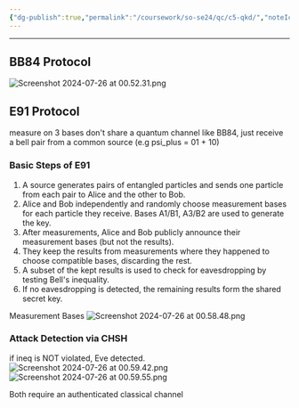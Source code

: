 ```yaml
---
{"dg-publish":true,"permalink":"/coursework/so-se24/qc/c5-qkd/","noteIcon":""}
---
```


---
## BB84 Protocol


![Screenshot 2024-07-26 at 00.52.31.png](/img/user/Attachments/Screenshot%202024-07-26%20at%2000.52.31.png)


## E91 Protocol

measure on 3 bases
don't share a quantum channel like BB84, just receive a bell pair from a common source (e.g psi_plus = 01 + 10)


### Basic Steps of E91

1. A source generates pairs of entangled particles and sends one particle from each pair to Alice and the other to Bob.
2. Alice and Bob independently and randomly choose measurement bases for each particle they receive. Bases A1/B1, A3/B2 are used to generate the key. 
3. After measurements, Alice and Bob publicly announce their measurement bases (but not the results).
4. They keep the results from measurements where they happened to choose compatible bases, discarding the rest.
5. A subset of the kept results is used to check for eavesdropping by testing Bell's inequality.
6. If no eavesdropping is detected, the remaining results form the shared secret key.

Measurement Bases
![Screenshot 2024-07-26 at 00.58.48.png](/img/user/Attachments/Screenshot%202024-07-26%20at%2000.58.48.png)

### Attack Detection via CHSH

if ineq is NOT violated, Eve detected. 
![Screenshot 2024-07-26 at 00.59.42.png](/img/user/Attachments/Screenshot%202024-07-26%20at%2000.59.42.png)![Screenshot 2024-07-26 at 00.59.55.png](/img/user/Attachments/Screenshot%202024-07-26%20at%2000.59.55.png)


Both require an authenticated classical channel


